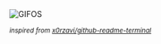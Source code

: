 <div align="justify">
<picture>
    <source media="(prefers-color-scheme: dark)" srcset="https://i.ibb.co/Q7ykGhPP/output-gif.gif">
    <source media="(prefers-color-scheme: light)" srcset="https://i.ibb.co/Q7ykGhPP/output-gif.gif">
    <img alt="GIFOS" src="https://i.ibb.co/Q7ykGhPP/output-gif.gif">
</picture>

<sub><i>inspired from [x0rzavi/github-readme-terminal](https://github.com/x0rzavi/github-readme-terminal)</i></sub>

</div>

<!-- Image deletion URL: https://ibb.co/fVj97Zkk/1b67178a461749d5cf589be66d8f7d74 -->